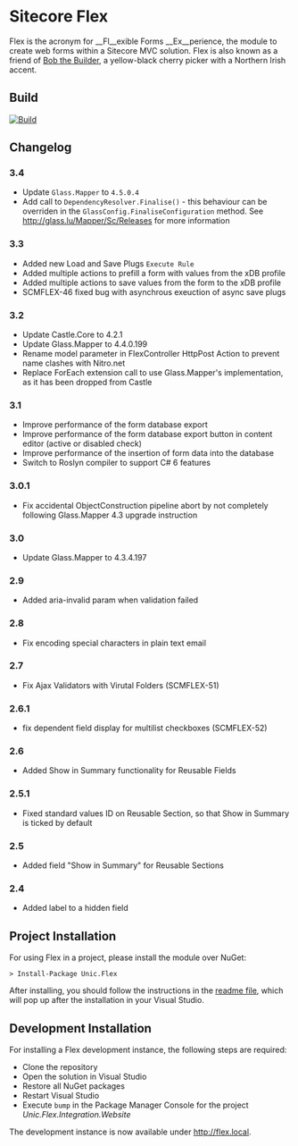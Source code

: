 # Sitecore Flex
Flex is the acronym for __Fl__exible Forms __Ex__perience, the module to create web forms within a Sitecore MVC solution. Flex is also known as a friend of [Bob the Builder](http://en.wikipedia.org/wiki/Bob_the_Builder "Bob the Builder"), a yellow-black cherry picker with a Northern Irish accent.

## Build
[![Build](https://teamcity.unic.com/httpAuth/app/rest/builds/buildType:Sitecore_Frameworks_SitecoreModules_SitecoreModuleFlex_Build/statusIcon)](https://teamcity.unic.com/viewType.html?buildTypeId=Sitecore_Frameworks_SitecoreModules_SitecoreModuleFlex_Build)

## Changelog

### 3.4

- Update `Glass.Mapper` to `4.5.0.4`
- Add call to `DependencyResolver.Finalise()` - this behaviour can be overriden in the `GlassConfig.FinaliseConfiguration` method. See http://glass.lu/Mapper/Sc/Releases for more information

### 3.3

* Added new Load and Save Plugs `Execute Rule`
* Added multiple actions to prefill a form with values from the xDB profile
* Added multiple actions to save values from the form to the xDB profile
* SCMFLEX-46 fixed bug with asynchrous exeuction of async save plugs

### 3.2
* Update Castle.Core to 4.2.1
* Update Glass.Mapper to 4.4.0.199
* Rename model parameter in FlexController HttpPost Action to prevent name clashes with Nitro.net
* Replace ForEach extension call to use Glass.Mapper's implementation, as it has been dropped from Castle

### 3.1
* Improve performance of the form database export
* Improve performance of the form database export button in content editor (active or disabled check)
* Improve performance of the insertion of form data into the database
* Switch to Roslyn compiler to support C# 6 features

### 3.0.1
* Fix accidental ObjectConstruction pipeline abort by not completely following Glass.Mapper 4.3 upgrade instruction

### 3.0
* Update Glass.Mapper to 4.3.4.197

### 2.9 
* Added aria-invalid param when validation failed

### 2.8 
* Fix encoding special characters in plain text email

### 2.7 
* Fix Ajax Validators with Virutal Folders (SCMFLEX-51)

### 2.6.1
* fix dependent field display for multilist checkboxes (SCMFLEX-52)

### 2.6
* Added Show in Summary functionality for Reusable Fields

### 2.5.1
* Fixed standard values ID on Reusable Section, so that Show in Summary is ticked by default

### 2.5 
* Added field "Show in Summary" for Reusable Sections

### 2.4
* Added label to a hidden field

## Project Installation
For using Flex in a project, please install the module over NuGet:

	> Install-Package Unic.Flex

After installing, you should follow the instructions in the [readme file](https://git.unic.com/projects/BUECS/repos/sitecore-module-flex/browse/src/Unic.Flex.Website/readme.txt), which will pop up after the installation in your Visual Studio.

## Development Installation
For installing a Flex development instance, the following steps are required:

- Clone the repository
- Open the solution in Visual Studio
- Restore all NuGet packages
- Restart Visual Studio
- Execute `bump` in the Package Manager Console for the project *Unic.Flex.Integration.Website*

The development instance is now available under http://flex.local.

